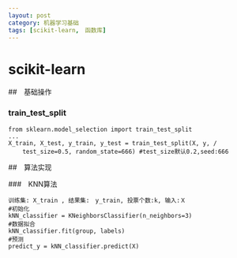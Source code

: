 ```yaml
---
layout: post
category: 机器学习基础
tags: [scikit-learn,　函数库]
--- 
```


scikit-learn
==============

##　基础操作

### train_test_split

	from sklearn.model_selection import train_test_split
	...
	X_train, X_test, y_train, y_test = train_test_split(X, y, /
		test_size=0.5, random_state=666) #test_size默认0.2,seed:666

##　算法实现

###　KNN算法

	训练集: X_train , 结果集:　y_train, 投票个数:k, 输入:Ｘ
	#初始化
	kNN_classifier = KNeighborsClassifier(n_neighbors=3)
	#数据拟合
	kNN_classifier.fit(group, labels)
	#预测
	predict_y = kNN_classifier.predict(X)
	


